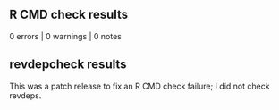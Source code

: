 ## R CMD check results

0 errors | 0 warnings | 0 notes

## revdepcheck results

This was a patch release to fix an R CMD check failure; I did not check revdeps.
